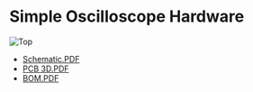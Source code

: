 # Simple Oscilloscope Hardware


![Top](https://user-images.githubusercontent.com/64005694/132943632-6d372622-309d-4ce8-bd70-354ab0521954.jpg)

- [Schematic.PDF](./Outputs/Schematic.PDF)
- [PCB 3D.PDF](./Outputs/PDF3D.PDF)
- [BOM.PDF](./Outputs/BOM.PDF)

